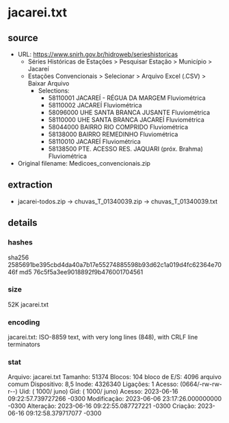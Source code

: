 # jacarei.txt

## source

- URL: https://www.snirh.gov.br/hidroweb/serieshistoricas
  - Séries Históricas de Estações > Pesquisar Estação > Município > Jacareí
  - Estações Convencionais > Selecionar > Arquivo Excel (.CSV) > Baixar Arquivo
    - Selections: 
      - 58110001 	JACAREÍ - RÉGUA DA MARGEM	Fluviométrica
      - 58110002 	JACAREÍ	Fluviométrica
      - 58096000 	UHE SANTA BRANCA JUSANTE	Fluviométrica
      - 58110000 	UHE SANTA BRANCA JACAREÍ	Fluviométrica
      - 58044000 	BAIRRO RIO COMPRIDO 	Fluviométrica
      - 58138000 	BAIRRO REMEDINHO 	Fluviométrica
      - 58110010 	JACAREÍ	Fluviométrica
      - 58138500 	PTE. ACESSO RES. JAQUARI (próx. Brahma)	Fluviométrica
- Original filename: Medicoes_convencionais.zip

## extraction
- jacarei-todos.zip -> chuvas_T_01340039.zip -> chuvas_T_01340039.txt

## details

### hashes
sha256 2585691be395cbd4da40a7b17e55274885598b93d62c1a019d4fc62364e7046f
md5 76c5f5a3ee9018892f9b476001704561

### size
52K	jacarei.txt

### encoding
jacarei.txt: ISO-8859 text, with very long lines (848), with CRLF line terminators

### stat
  Arquivo: jacarei.txt
    Tamanho: 51374     	Blocos: 104        bloco de E/S: 4096   arquivo comum
Dispositivo: 8,5	Inode: 4326340     Ligações: 1
Acesso: (0664/-rw-rw-r--)  Uid: ( 1000/    juno)   Gid: ( 1000/    juno)
Acesso: 2023-06-16 09:22:57.739727266 -0300
Modificação: 2023-06-06 23:17:26.000000000 -0300
  Alteração: 2023-06-16 09:22:55.087727221 -0300
    Criação: 2023-06-16 09:12:58.379717077 -0300
